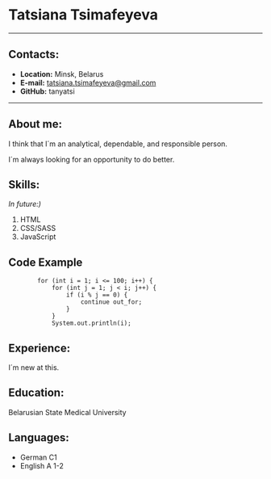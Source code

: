# Tatsiana Tsimafeyeva
----------------------
## Contacts:
+ **Location:** Minsk, Belarus
+ **E-mail:** tatsiana.tsimafeyeva@gmail.com
+ **GitHub:** tanyatsi
---------------------------
## About me:
I think that I´m an analytical, dependable, and responsible person. 

I´m always looking for an opportunity to do better.
## Skills:
*In future:)*
1. HTML
2. CSS/SASS
3. JavaScript 
## Code Example
```out_for:
        for (int i = 1; i <= 100; i++) {
            for (int j = 1; j < i; j++) {
                if (i % j == 0) {
                    continue out_for;
                }
            }
            System.out.println(i);
  ```
  ## Experience:
  I´m new at this.
  ## Education:
  Belarusian State Medical University
  ## Languages:
  + German С1 
  + English A 1-2 
        

